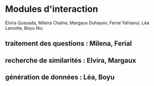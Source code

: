 # Modules d'interaction

Elvira Quesada, Milena Chaîne, Margaux Duhayon, Ferial Yahiaoui, Léa Lamotte, Boyu Niu

## traitement des questions : Milena, Ferial
## recherche de similarités : Elvira, Margaux
## génération de données : Léa, Boyu
